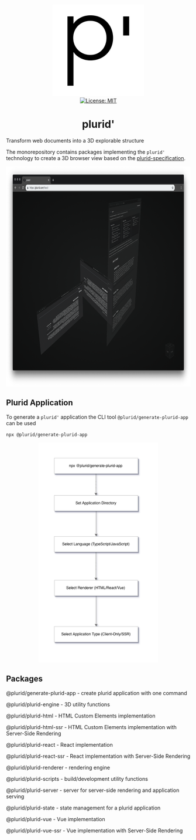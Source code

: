 <p align="center">
    <img src="https://raw.githubusercontent.com/plurid/plurid/master/about/identity/p-plurid-black-1000x1000.png" height="250px">
    <br />
    <a target="_blank" href="https://github.com/plurid/plurid/blob/master/LICENSE">
        <img src="https://img.shields.io/badge/license-MIT-blue.svg?colorB=1380C3&style=for-the-badge" alt="License: MIT">
    </a>
</p>


<h1 align="center">
    plurid'
</h1>


Transform web documents into a 3D explorable structure


The monorepository contains packages implementing the `plurid'` technology to create a 3D browser view based on the [plurid-specification](https://github.com/plurid/plurid-spec).


<p align="center">
    <img src="https://raw.githubusercontent.com/plurid/plurid/master/about/identity/plurid-demo.png" height="600px">
</p>


## Plurid Application

To generate a `plurid'` application the CLI tool `@plurid/generate-plurid-app` can be used

```
npx @plurid/generate-plurid-app
```

<p align="center">
    <img src="https://raw.githubusercontent.com/plurid/plurid/master/about/diagrams/plurid-generate.png" height="600px">
</p>


## Packages

@plurid/generate-plurid-app - create plurid application with one command

@plurid/plurid-engine - 3D utility functions

@plurid/plurid-html - HTML Custom Elements implementation

@plurid/plurid-html-ssr - HTML Custom Elements implementation with Server-Side Rendering

@plurid/plurid-react - React implementation

@plurid/plurid-react-ssr - React implementation with Server-Side Rendering

@plurid/plurid-renderer - rendering engine

@plurid/plurid-scripts - build/development utility functions

@plurid/plurid-server - server for server-side rendering and application serving

@plurid/plurid-state - state management for a plurid application

@plurid/plurid-vue - Vue implementation

@plurid/plurid-vue-ssr - Vue implementation with Server-Side Rendering
